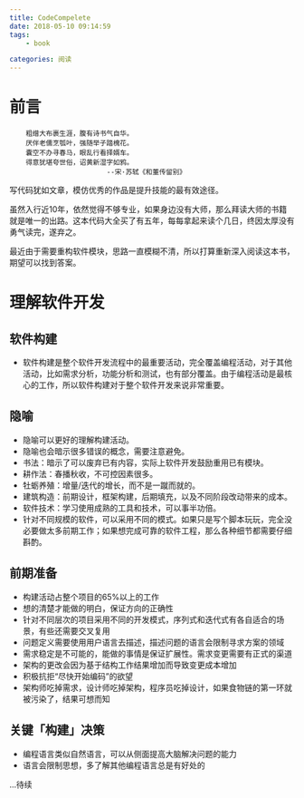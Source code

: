```yaml
---
title: CodeCompelete
date: 2018-05-10 09:14:59
tags:
    - book

categories: 阅读
---
```

# 前言

```
    粗缯大布裹生涯，腹有诗书气自华。
    厌伴老儒烹瓠叶，强随举子踏槐花。
    囊空不办寻春马，眼乱行看择婿车。
    得意犹堪夸世俗，诏黄新湿字如鸦。 
                        --宋·苏轼《和董传留别》
```

写代码犹如文章，模仿优秀的作品是提升技能的最有效途径。  
  
虽然入行近10年，依然觉得不够专业，如果身边没有大师，那么拜读大师的书籍就是唯一的出路。这本代码大全买了有五年，每每拿起来读个几日，终因太厚没有勇气读完，遂弃之。  

最近由于需要重构软件模块，思路一直模糊不清，所以打算重新深入阅读这本书，期望可以找到答案。

<!--more-->

# 理解软件开发

## 软件构建

* 软件构建是整个软件开发流程中的最重要活动，完全覆盖编程活动，对于其他活动，比如需求分析，功能分析和测试，也有部分覆盖。由于编程活动是最核心的工作，所以软件构建对于整个软件开发来说非常重要。

## 隐喻 

* 隐喻可以更好的理解构建活动。
* 隐喻也会暗示很多错误的概念，需要注意避免。
* 书法：暗示了可以废弃已有内容，实际上软件开发鼓励重用已有模块。
* 耕作法：春播秋收，不可控因素很多。
* 牡蛎养殖：增量/迭代的增长，而不是一蹴而就的。
* 建筑构造：前期设计，框架构建，后期填充，以及不同阶段改动带来的成本。
* 软件技术：学习使用成熟的工具和技术，可以事半功倍。
* 针对不同规模的软件，可以采用不同的模式。如果只是写个脚本玩玩，完全没必要做太多前期工作；如果想完成可靠的软件工程，那么各种细节都需要仔细斟酌。

## 前期准备
* 构建活动占整个项目的65%以上的工作
* 想的清楚才能做的明白，保证方向的正确性
* 针对不同层次的项目采用不同的开发模式，序列式和迭代式有各自适合的场景，有些还需要交叉复用
* 问题定义需要使用用户语言去描述，描述问题的语言会限制寻求方案的领域
* 需求稳定是不可能的，能做的事情是保证扩展性。需求变更需要有正式的渠道
* 架构的更改会因为基于结构工作结果增加而导致变更成本增加
* 积极抗拒“尽快开始编码”的欲望
* 架构师吃掉需求，设计师吃掉架构，程序员吃掉设计，如果食物链的第一环就被污染了，结果可想而知

## 关键「构建」决策
* 编程语言类似自然语言，可以从侧面提高大脑解决问题的能力
* 语言会限制思想，多了解其他编程语言总是有好处的

...待续
